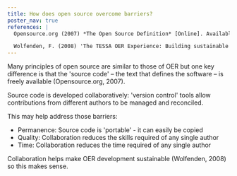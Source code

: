 ```yaml
---
title: How does open source overcome barriers?
poster_nav: true
references: |
  Opensource.org (2007) *The Open Source Definition* [Online]. Available at <https://opensource.org/osd> (Accessed 28 November 2019).

  Wolfenden, F. (2008) 'The TESSA OER Experience: Building sustainable models of production and user implementation', *Journal of Interactive Media in Education*, no. 3 [Online]. Available at <http://oro.open.ac.uk/20664/> (Accessed 28 November 2019).
---
```


Many principles of open source are similar to those of OER but one key difference is that the 'source code' – the text that defines the software – is freely available (Opensource.org, 2007). 

Source code is developed collaboratively: 'version control' tools allow contributions from different authors to be managed and reconciled.

This may help address those barriers:

- Permanence: Source code is 'portable' - it can easily be copied
- Quality: Collaboration reduces the skills required of any single author
- Time: Collaboration reduces the time required of any single author

Collaboration helps make OER development sustainable (Wolfenden, 2008) so this makes sense.
